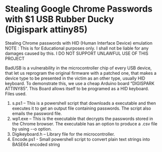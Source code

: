 # Stealing Google Chrome Passwords with $1 USB Rubber Ducky (Digispark attiny85)
Stealing Chrome passwords with HID (Human Interface Device) emulation
NOTE : This is for Educational purposes only. I shall not be liable for any damages caused by this.
I DO NOT SUPPORT UNLAWFUL USE OF THIS PROJECT

BadUSB is a vulnerability in the microcontroller chip of every USB device, that let us reprogram the original firmware with a patched one, that makes a device type to be presented in the victim as an other type, usually HID keyboard.
To demonstrate this, we use a cheap Arduino board “DIGISPARK ATTINY85”. 
This Board allows itself to be programed as a HID keyboard.
Files used.
1)	s.ps1 – This is a powershell script that downloads a executable and then executes it to get an output file containing passwords. The script also emails the password file.
2)	wp1.exe – This is the executable that decrypts the passwords stored in the Chrome browser. The executable has an option to produce a .csv file by using --o option.
3)	Digikeyboard.h – Library file for the microcontroller.
4) Encode.ps1 - Small powershell script to convert plain text strings into BASE64 encoded string
